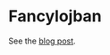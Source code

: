 Fancylojban
===========

See the [blog post](https://jerrington.me/posts/2019-12-12-lojban-programming.html).
